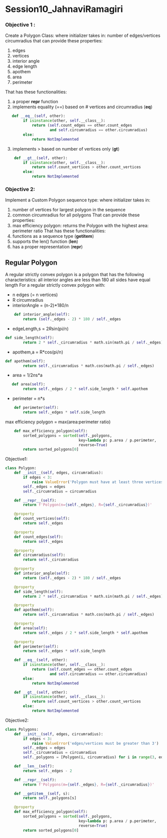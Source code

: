 # Session10_JahnaviRamagiri

### Objective 1 :
Create a Polygon Class:
where initializer takes in:
number of edges/vertices
circumradius
that can provide these properties:
1. edges
2. vertices
3. interior angle
4. edge length
5. apothem
6. area
7. perimeter

That has these functionalities:
1. a proper __repr__ function
2. implements equality (==) based on # vertices and circumradius (__eq__)
```python
   def __eq__(self, other):
        if isinstance(other, self.__class__):
            return (self.count_edges == other.count_edges
                    and self.circumradius == other.circumradius)
        else:
            return NotImplemented

```
3. implements > based on number of vertices only (__gt__)
```python
    def __gt__(self, other):
        if isinstance(other, self.__class__):
            return self.count_vertices > other.count_vertices
        else:
            return NotImplemented
```

### Objective 2:
Implement a Custom Polygon sequence type:
where initializer takes in:
1. number of vertices for largest polygon in the sequence
2. common circumradius for all polygons
That can provide these properties:
1. max efficiency polygon: returns the Polygon with the highest area: perimeter ratio
That has these functionalities:
1. functions as a sequence type (__getitem__)
2. supports the len() function (__len__)
3. has a proper representation (__repr__)

## Regular Polygon
A regular strictly convex polygon is a polygon that has the following characteristics:
all interior angles are less than 180
all sides have equal length 
For a regular strictly convex polygon with:
* n edges (= n vertices)
* R circumradius
* interiorAngle = (n-2)*180/n
```python
    def interior_angle(self):
        return (self._edges - 2) * 180 / self._edges
```
* edgeLength,s = 2*R*sin(pi/n)
```python
def side_length(self):
        return 2 * self._circumradius * math.sin(math.pi / self._edges)
```
* apothem,a = R*cos(pi/n)
```python
def apothem(self):
        return self._circumradius * math.cos(math.pi / self._edges)

```
* area = 1/2*n*s*a
```python
   def area(self):
        return self._edges / 2 * self.side_length * self.apothem
```
* perimeter = n*s
```python
    def perimeter(self):
        return self._edges * self.side_length
```

max efficiency polygon = max(area:perimeter ratio)
```python
    def max_efficiency_polygon(self):
        sorted_polygons = sorted(self._polygons,
                                 key=lambda p: p.area / p.perimeter,
                                 reverse=True)
        return sorted_polygons[0]
```

Objective1:
```python
class Polygon:
    def __init__(self, edges, circumradius):
        if edges < 3:
            raise ValueError('Polygon must have at least three vertices/edges.')
        self._edges = edges
        self._circumradius = circumradius

    def __repr__(self):
        return f'Polygon(n={self._edges}, R={self._circumradius})'

    @property
    def count_vertices(self):
        return self._edges

    @property
    def count_edges(self):
        return self._edges

    @property
    def circumradius(self):
        return self._circumradius

    @property
    def interior_angle(self):
        return (self._edges - 2) * 180 / self._edges

    @property
    def side_length(self):
        return 2 * self._circumradius * math.sin(math.pi / self._edges)

    @property
    def apothem(self):
        return self._circumradius * math.cos(math.pi / self._edges)

    @property
    def area(self):
        return self._edges / 2 * self.side_length * self.apothem

    @property
    def perimeter(self):
        return self._edges * self.side_length

    def __eq__(self, other):
        if isinstance(other, self.__class__):
            return (self.count_edges == other.count_edges
                    and self.circumradius == other.circumradius)
        else:
            return NotImplemented

    def __gt__(self, other):
        if isinstance(other, self.__class__):
            return self.count_vertices > other.count_vertices
        else:
            return NotImplemented
```

Objective2: 
```python
class Polygons:
    def __init__(self, edges, circumradius):
        if edges < 3:
            raise ValueError('edges/vertices must be greater than 3')
        self._edges = edges
        self._circumradius = circumradius
        self._polygons = [Polygon(i, circumradius) for i in range(3, edges + 1)]

    def __len__(self):
        return self._edges - 2

    def __repr__(self):
        return f'Polygons(m={self._edges}, R={self._circumradius})'

    def __getitem__(self, s):
        return self._polygons[s]

    @property
    def max_efficiency_polygon(self):
        sorted_polygons = sorted(self._polygons,
                                 key=lambda p: p.area / p.perimeter,
                                 reverse=True)
        return sorted_polygons[0]

```